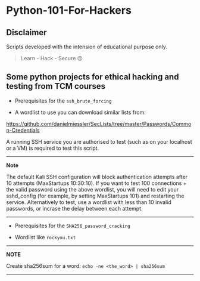 # Python-101-For-Hackers

## Disclaimer
Scripts developed with the intension of educational purpose only.
  
> Learn - Hack - Secure :upside_down_face:	

## Some python projects for ethical hacking and testing from TCM courses


* Prerequisites for the `ssh_brute_forcing`

- A wordlist to use you can download similar lists from: 

https://github.com/danielmiessler/SecLists/tree/master/Passwords/Common-Credentials

A running SSH service you are authorised to test (such as on your localhost or a VM) is required to test this script.

---
**Note**
    
The default Kali SSH configuration will block authentication attempts after 10 attempts (MaxStartups 10:30:10). If you want to test 100 connections + the valid password using the above wordlist, you will need to edit your sshd_config (for example, by setting MaxStartups 101) and restarting the service. Alternatively to test, use a wordlist with less than 10 invalid passwords, or incrase the delay between each attempt.

---

* Prerequisites for the `SHA256_password_cracking`

- Wordlist like `rockyou.txt`

---
**NOTE**

Create sha256sum for a word: `echo -ne <the_word> | sha256sum`

---